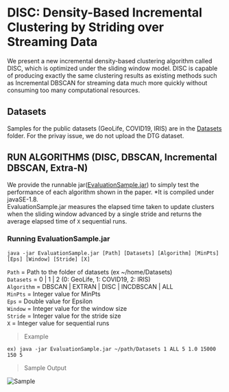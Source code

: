 # DISC: Density-Based Incremental Clustering by Striding over Streaming Data
We present a new incremental density-based clustering algorithm called DISC, which is optimized under the sliding window model.
DISC is capable of producing exactly the same clustering results as existing methods such as Incremental DBSCAN for streaming
data much more quickly without consuming too many computational resources.

## Datasets 
Samples for the public datasets (GeoLife, COVID19, IRIS) are in the [Datasets](https://github.com/anonymous-star/DISC-sigmod2021/blob/master/Datasets)
 folder. 
For the privay issue, we do not upload the DTG dataset. 

## RUN ALGORITHMS (DISC, DBSCAN, Incremental DBSCAN, Extra-N)
We provide the runnable jar([EvaluationSample.jar](https://github.com/anonymous-star/DISC-sigmod2021/blob/master/EvaluationSample.jar)) to simply test the performance of each algorithm shown in the paper. *It is compiled under javaSE-1.8.    
EvaluationSample.jar measures the elapsed time taken to update clusters when the sliding window advanced by a single stride and returns the average elapsed time of `X` sequential runs. 


### Running EvaluationSample.jar
```
java -jar EvaluationSample.jar [Path] [Datasets] [Algorithm] [MinPts] [Eps] [Window] [Stride] [X]
```
`Path` = Path to the folder of datasets (ex ~/home/Datasets)   
`Datasets` = 0 | 1 | 2    (0: GeoLife, 1: COVID19, 2: IRIS)   
`Algorithm` = DBSCAN | EXTRAN | DISC | INCDBSCAN | ALL    
`MinPts` = Integer value for MinPts   
`Eps` = Double value for Epsilon    
`Window` = Integer value for the window size   
`Stride` = Integer value for the stride size    
`X` = Integer value for sequential runs

>Example
```
ex) java -jar EvaluationSample.jar ~/path/Datasets 1 ALL 5 1.0 15000 150 5
```

>Sample Output

![Sample](https://user-images.githubusercontent.com/68207451/87643027-49259900-c785-11ea-9463-33f8a9a85c3e.png)






